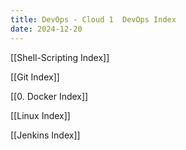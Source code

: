```yaml
---
title: DevOps - Cloud 1  DevOps Index
date: 2024-12-20
---
```



[[Shell-Scripting Index]]

[[Git Index]]

[[0. Docker Index]]

[[Linux Index]]

[[Jenkins Index]]
